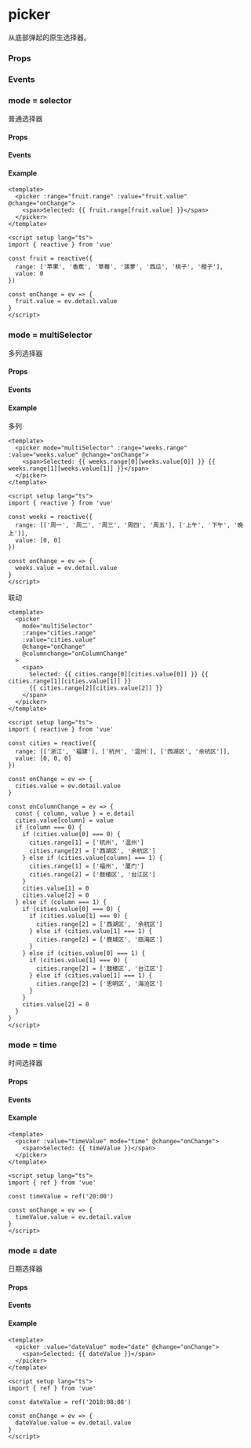 # picker

从底部弹起的原生选择器。

### Props

<Props :data="props" />

### Events

<Events :data="events" />

### mode = selector

普通选择器

#### Props

<Props :data="selectorProps" />

#### Events

<Events :data="selectorEvents" />

#### Example

```vue
<template>
  <picker :range="fruit.range" :value="fruit.value" @change="onChange">
    <span>Selected: {{ fruit.range[fruit.value] }}</span>
  </picker>
</template>

<script setup lang="ts">
import { reactive } from 'vue'

const fruit = reactive({
  range: ['苹果', '香蕉', '草莓', '菠萝', '西瓜', '桃子', '橙子'],
  value: 0
})

const onChange = ev => {
  fruit.value = ev.detail.value
}
</script>
```

### mode = multiSelector

多列选择器

#### Props

<Props :data="multiSelectorProps" />

#### Events

<Events :data="multiSelectorEvents" />

#### Example

多列

```vue
<template>
  <picker mode="multiSelector" :range="weeks.range" :value="weeks.value" @change="onChange">
    <span>Selected: {{ weeks.range[0][weeks.value[0]] }} {{ weeks.range[1][weeks.value[1]] }}</span>
  </picker>
</template>

<script setup lang="ts">
import { reactive } from 'vue'

const weeks = reactive({
  range: [['周一', '周二', '周三', '周四', '周五'], ['上午', '下午', '晚上']],
  value: [0, 0]
})

const onChange = ev => {
  weeks.value = ev.detail.value
}
</script>
```

联动

```vue
<template>
  <picker
    mode="multiSelector"
    :range="cities.range"
    :value="cities.value"
    @change="onChange"
    @columnchange="onColumnChange"
  >
    <span>
      Selected: {{ cities.range[0][cities.value[0]] }} {{ cities.range[1][cities.value[1]] }}
      {{ cities.range[2][cities.value[2]] }}
    </span>
  </picker>
</template>

<script setup lang="ts">
import { reactive } from 'vue'

const cities = reactive({
  range: [['浙江', '福建'], ['杭州', '温州'], ['西湖区', '余杭区']],
  value: [0, 0, 0]
})

const onChange = ev => {
  cities.value = ev.detail.value
}

const onColumnChange = ev => {
  const { column, value } = e.detail
  cities.value[column] = value
  if (column === 0) {
    if (cities.value[0] === 0) {
      cities.range[1] = ['杭州', '温州']
      cities.range[2] = ['西湖区', '余杭区']
    } else if (cities.value[column] === 1) {
      cities.range[1] = ['福州', '厦门']
      cities.range[2] = ['鼓楼区', '台江区']
    }
    cities.value[1] = 0
    cities.value[2] = 0
  } else if (column === 1) {
    if (cities.value[0] === 0) {
      if (cities.value[1] === 0) {
        cities.range[2] = ['西湖区', '余杭区']
      } else if (cities.value[1] === 1) {
        cities.range[2] = ['鹿城区', '瓯海区']
      }
    } else if (cities.value[0] === 1) {
      if (cities.value[1] === 0) {
        cities.range[2] = ['鼓楼区', '台江区']
      } else if (cities.value[1] === 1) {
        cities.range[2] = ['思明区', '海沧区']
      }
    }
    cities.value[2] = 0
  }
}
</script>
```

### mode = time

时间选择器

#### Props

<Props :data="timeProps" />

#### Events

<Events :data="timeEvents" />

#### Example

```vue
<template>
  <picker :value="timeValue" mode="time" @change="onChange">
    <span>Selected: {{ timeValue }}</span>
  </picker>
</template>

<script setup lang="ts">
import { ref } from 'vue'

const timeValue = ref('20:00')

const onChange = ev => {
  timeValue.value = ev.detail.value
}
</script>
```

### mode = date

日期选择器

#### Props

<Props :data="dateProps" />

#### Events

<Events :data="dateEvents" />

#### Example

```vue
<template>
  <picker :value="dateValue" mode="date" @change="onChange">
    <span>Selected: {{ dateValue }}</span>
  </picker>
</template>

<script setup lang="ts">
import { ref } from 'vue'

const dateValue = ref('2018:08:08')

const onChange = ev => {
  dateValue.value = ev.detail.value
}
</script>
```

<script setup>
const props = [
    {
        name: "header-text", 
        type: "string",
        default: "",
        required: false, 
        desc:"选择器的标题", 
        version: "0.1.0"
    },
    {
        name: "mode", 
        type:"string",
        default: "selector",
        required: false, 
        desc:"选择器类型", 
        version: "0.1.0",
         values: [
            { value: "selector", desc: '普通选择器' },
            { value: "multiSelector", desc: '多列选择器' },
            { value: "time", desc: '时间选择器' },
            { value: "date", desc: '日期选择器' },
        ],
    },
    {
        name: "disabled", 
        type:"boolean",
        default: "false",
        required: false, 
        desc:"是否禁用", 
        version: "0.1.0"
    }
]

const events = [
    {
        name: "cancel", 
        desc:"取消选择时触发", 
        event:"",
        version: "0.1.0"
    },
]

const selectorProps = [
    {
        name: "range", 
        type:"array/object[]",
        default: "[]",
        required: true, 
        desc:"mode 为 selector 或 multiSelector 时，range 有效", 
        version: "0.1.0"
    },
    {
        name: "range-key", 
        type:"string",
        default: "",
        required: false, 
        desc:"当 range 是一个 Object Array 时，通过 range-key 来指定 Object 中 key 的值作为选择器显示内容", 
        version: "0.1.0"
    },
    {
        name: "value", 
        type:"number",
        default: "0",
        required: false, 
        desc:"表示选择了 range 中的第几个（下标从 0 开始）", 
        version: "0.1.0"
    },
]

const selectorEvents = [
     {
        name: "change", 
        desc:"value 改变时触发 change 事件", 
        event:"{ value: number }",
        version: "0.1.0"
    },
]

const multiSelectorProps = [
    {
        name: "range", 
        type:"array/object[]",
        default: "[]",
        required: true, 
        desc:"mode 为 selector 或 multiSelector 时，range 有效", 
        version: "0.1.0"
    },
    {
        name: "range-key", 
        type:"string",
        default: "",
        required: false, 
        desc:"当 range 是一个 Object Array 时，通过 range-key 来指定 Object 中 key 的值作为选择器显示内容", 
        version: "0.1.0"
    },
    {
        name: "value", 
        type:"number[]",
        default: "[]",
        required: false, 
        desc:"表示选择了 range 中的第几个（下标从 0 开始）", 
        version: "0.1.0"
    },
]

const multiSelectorEvents = [
    {
        name: "change", 
        desc:"value 改变时触发 change 事件", 
        event:"{ value: number[] }",
        version: "0.1.0"
    },
    {
        name: "columnchange", 
        desc:"列改变时触发", 
        event:"",
        version: "0.1.0"
    },
]

const timeProps = [
    {
        name: "value", 
        type:"string",
        default: "",
        required: false, 
        desc: `表示选中的时间，格式为"hh:mm"`, 
        version: "0.1.0"
    },
    {
        name: "start", 
        type:"string",
        default: "",
        required: false, 
        desc:`表示有效时间范围的开始，格式为"hh:mm"`, 
        version: "0.1.0"
    },
    {
        name: "end", 
        type:"string",
        default: "",
        required: false, 
        desc:`表示有效时间范围的结束，格式为"hh:mm"`, 
        version: "0.1.0"
    },
]

const timeEvents = [
    {
        name: "change", 
        desc:"value 改变时触发 change 事件", 
        event:"{ value: string }",
        version: "0.1.0"
    }
]

const dateProps = [
    {
        name: "value", 
        type:"string",
        default: "",
        required: false, 
        desc: `表示选中的日期，格式为"yyyy-MM-dd"`, 
        version: "0.1.0"
    },
    {
        name: "start", 
        type:"string",
        default: "",
        required: false, 
        desc:`表示有效日期范围的开始，格式为"yyyy-MM-dd"`, 
        version: "0.1.0"
    },
    {
        name: "end", 
        type:"string",
        default: "",
        required: false, 
        desc:`表示有效日期范围的结束，字符串格式为"yyyy-MM-dd"`, 
        version: "0.1.0"
    },
]

const dateEvents = [
    {
        name: "change", 
        desc:"value 改变时触发 change 事件", 
        event:"{ value: string }",
        version: "0.1.0"
    }
]
</script>
